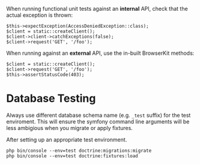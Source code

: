 When running functional unit tests against an **internal** API, check that the actual exception is thrown:

    $this->expectException(AccessDeniedException::class);
    $client = static::createClient();
    $client->client->catchExceptions(false);
    $client->request('GET', '/foo');

When running against an **external** API, use the in-built BrowserKit methods:

    $client = static::createClient();
    $client->request('GET', '/foo');
    $this->assertStatusCode(403);

# Database Testing

Always use different database schema name (e.g. `_test` suffix) for the test enviroment.
This will ensure the symfony command line arguments will be less ambigious when you migrate or apply fixtures.

After setting up an appropriate test environment.

    php bin/console --env=test doctrine:migrations:migrate
    php bin/console --env=test doctrine:fixtures:load
